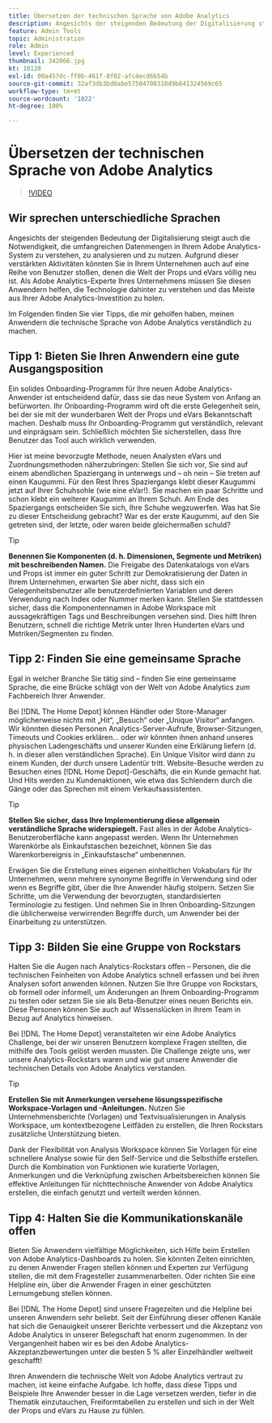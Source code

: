 ```yaml
---
title: Übersetzen der technischen Sprache von Adobe Analytics
description: Angesichts der steigenden Bedeutung der Digitalisierung steigt auch die Notwendigkeit, die umfangreichen Datenmengen in Ihrem Adobe Analytics-System zu verstehen, zu analysieren und zu nutzen. Aufgrund dieser verstärkten Aktivitäten könnten Sie in Ihrem Unternehmen auch auf eine Reihe von Benutzer stoßen, denen die Welt der Props und eVars völlig neu ist. Als Adobe Analytics-Experte Ihres Unternehmens müssen Sie diesen Anwendern helfen, die Technologie dahinter zu verstehen und das Meiste aus Ihrer Adobe Analytics-Investition zu holen.
feature: Admin Tools
topic: Administration
role: Admin
level: Experienced
thumbnail: 342066.jpg
kt: 10128
exl-id: 00a457dc-ff0b-461f-8f02-afc4ecd6b54b
source-git-commit: 32af3db3bd0abe57504708318d9b641324569c65
workflow-type: tm+mt
source-wordcount: '1022'
ht-degree: 100%

---
```


# Übersetzen der technischen Sprache von Adobe Analytics

>[!VIDEO](https://video.tv.adobe.com/v/342066/?quality=12&learn=on)

## Wir sprechen unterschiedliche Sprachen

Angesichts der steigenden Bedeutung der Digitalisierung steigt auch die Notwendigkeit, die umfangreichen Datenmengen in Ihrem Adobe Analytics-System zu verstehen, zu analysieren und zu nutzen. Aufgrund dieser verstärkten Aktivitäten könnten Sie in Ihrem Unternehmen auch auf eine Reihe von Benutzer stoßen, denen die Welt der Props und eVars völlig neu ist. Als Adobe Analytics-Experte Ihres Unternehmens müssen Sie diesen Anwendern helfen, die Technologie dahinter zu verstehen und das Meiste aus Ihrer Adobe Analytics-Investition zu holen.

Im Folgenden finden Sie vier Tipps, die mir geholfen haben, meinen Anwendern die technische Sprache von Adobe Analytics verständlich zu machen.

## Tipp 1: Bieten Sie Ihren Anwendern eine gute Ausgangsposition

Ein solides Onboarding-Programm für Ihre neuen Adobe Analytics-Anwender ist entscheidend dafür, dass sie das neue System von Anfang an befürworten. Ihr Onboarding-Programm wird oft die erste Gelegenheit sein, bei der sie mit der wunderbaren Welt der Props und eVars Bekanntschaft machen. Deshalb muss Ihr Onboarding-Programm gut verständlich, relevant und einprägsam sein. Schließlich möchten Sie sicherstellen, dass Ihre Benutzer das Tool auch wirklich verwenden.

Hier ist meine bevorzugte Methode, neuen Analysten eVars und Zuordnungsmethoden näherzubringen: Stellen Sie sich vor, Sie sind auf einem abendlichen Spaziergang in unterwegs und – oh nein – Sie treten auf einen Kaugummi. Für den Rest Ihres Spaziergangs klebt dieser Kaugummi jetzt auf Ihrer Schuhsohle (wie eine eVar!). Sie machen ein paar Schritte und schon klebt ein weiterer Kaugummi an Ihrem Schuh. Am Ende des Spaziergangs entscheiden Sie sich, Ihre Schuhe wegzuwerfen. Was hat Sie zu dieser Entscheidung gebracht? War es der erste Kaugummi, auf den Sie getreten sind, der letzte, oder waren beide gleichermaßen schuld?

>[!TIP]
>
>**Benennen Sie Komponenten (d. h. Dimensionen, Segmente und Metriken) mit beschreibenden Namen.**
>Die Freigabe des Datenkatalogs von eVars und Props ist immer ein guter Schritt zur Demokratisierung der Daten in Ihrem Unternehmen, erwarten Sie aber nicht, dass sich ein Gelegenheitsbenutzer alle benutzerdefinierten Variablen und deren Verwendung nach Index oder Nummer merken kann. Stellen Sie stattdessen sicher, dass die Komponentennamen in Adobe Workspace mit aussagekräftigen Tags und Beschreibungen versehen sind. Dies hilft Ihren Benutzern, schnell die richtige Metrik unter Ihren Hunderten eVars und Metriken/Segmenten zu finden.

## Tipp 2: Finden Sie eine gemeinsame Sprache

Egal in welcher Branche Sie tätig sind – finden Sie eine gemeinsame Sprache, die eine Brücke schlägt von der Welt von Adobe Analytics zum Fachbereich Ihrer Anwender.

Bei [!DNL The Home Depot] können Händler oder Store-Manager möglicherweise nichts mit „Hit“, „Besuch“ oder „Unique Visitor“ anfangen. Wir könnten diesen Personen Analytics-Server-Aufrufe, Browser-Sitzungen, Timeouts und Cookies erklären... oder wir könnten ihnen anhand unseres physischen Ladengeschäfts und unserer Kunden eine Erklärung liefern (d. h. in dieser allen verständlichen Sprache). Ein Unique Visitor wird dann zu einem Kunden, der durch unsere Ladentür tritt. Website-Besuche werden zu Besuchen eines [!DNL Home Depot]-Geschäfts, die ein Kunde gemacht hat. Und Hits werden zu Kundenaktionen, wie etwa das Schlendern durch die Gänge oder das Sprechen mit einem Verkaufsassistenten.

>[!TIP]
>
>**Stellen Sie sicher, dass Ihre Implementierung diese allgemein verständliche Sprache widerspiegelt.**
>Fast alles in der Adobe Analytics-Benutzeroberfläche kann angepasst werden. Wenn Ihr Unternehmen Warenkörbe als Einkaufstaschen bezeichnet, können Sie das Warenkorbereignis in „Einkaufstasche“ umbenennen.
>
>Erwägen Sie die Erstellung eines eigenen einheitlichen Vokabulars für Ihr Unternehmen, wenn mehrere synonyme Begriffe in Verwendung sind oder wenn es Begriffe gibt, über die Ihre Anwender häufig stolpern. Setzen Sie Schritte, um die Verwendung der bevorzugten, standardisierten Terminologie zu festigen. Und nehmen Sie in Ihren Onboarding-Sitzungen die üblicherweise verwirrenden Begriffe durch, um Anwender bei der Einarbeitung zu unterstützen.

## Tipp 3: Bilden Sie eine Gruppe von Rockstars

Halten Sie die Augen nach Analytics-Rockstars offen – Personen, die die technischen Feinheiten von Adobe Analytics schnell erfassen und bei ihren Analysen sofort anwenden können. Nutzen Sie Ihre Gruppe von Rockstars, ob formell oder informell, um Änderungen an Ihrem Onboarding-Programm zu testen oder setzen Sie sie als Beta-Benutzer eines neuen Berichts ein. Diese Personen können Sie auch auf Wissenslücken in ihrem Team in Bezug auf Analytics hinweisen.

Bei [!DNL The Home Depot] veranstalteten wir eine Adobe Analytics Challenge, bei der wir unseren Benutzern komplexe Fragen stellten, die mithilfe des Tools gelöst werden mussten. Die Challenge zeigte uns, wer unsere Analytics-Rockstars waren und wie gut unsere Anwender die technischen Details von Adobe Analytics verstanden.

>[!TIP]
>
>**Erstellen Sie mit Anmerkungen versehene lösungsspezifische Workspace-Vorlagen und -Anleitungen.**
>Nutzen Sie Unternehmensberichte (Vorlagen) und Textvisualisierungen in Analysis Workspace, um kontextbezogene Leitfäden zu erstellen, die Ihren Rockstars zusätzliche Unterstützung bieten.
>
>Dank der Flexibilität von Analysis Workspace können Sie Vorlagen für eine schnellere Analyse sowie für den Self-Service und die Selbsthilfe erstellen. Durch die Kombination von Funktionen wie kuratierte Vorlagen, Anmerkungen und die Verknüpfung zwischen Arbeitsbereichen können Sie effektive Anleitungen für nichttechnische Anwender von Adobe Analytics erstellen, die einfach genutzt und verteilt werden können.

## Tipp 4: Halten Sie die Kommunikationskanäle offen

Bieten Sie Anwendern vielfältige Möglichkeiten, sich Hilfe beim Erstellen von Adobe Analytics-Dashboards zu holen. Sie könnten Zeiten einrichten, zu denen Anwender Fragen stellen können und Experten zur Verfügung stellen, die mit dem Fragesteller zusammenarbeiten. Oder richten Sie eine Helpline ein, über die Anwender Fragen in einer geschützten Lernumgebung stellen können.

Bei [!DNL The Home Depot] sind unsere Fragezeiten und die Helpline bei unseren Anwendern sehr beliebt. Seit der Einführung dieser offenen Kanäle hat sich die Genauigkeit unserer Berichte verbessert und die Akzeptanz von Adobe Analytics in unserer Belegschaft hat enorm zugenommen. In der Vergangenheit haben wir es bei den Adobe Analytics-Akzeptanzbewertungen unter die besten 5 % aller Einzelhändler weltweit geschafft!

Ihren Anwendern die technische Welt von Adobe Analytics vertraut zu machen, ist keine einfache Aufgabe. Ich hoffe, dass diese Tipps und Beispiele Ihre Anwender besser in die Lage versetzen werden, tiefer in die Thematik einzutauchen, Freiformtabellen zu erstellen und sich in der Welt der Props und eVars zu Hause zu fühlen.
